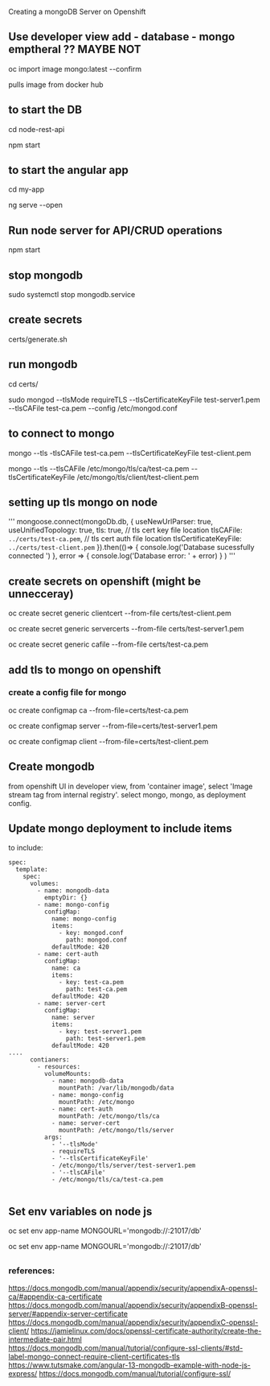 Creating a mongoDB Server on Openshift


## Use developer view add - database - mongo emptheral ?? MAYBE NOT

oc import image mongo:latest --confirm

pulls image from docker hub

## to start the DB

cd node-rest-api

npm start


## to start the angular app  
cd my-app

ng serve --open


## Run node server for API/CRUD operations

npm start


## stop mongodb

sudo systemctl stop mongodb.service

## create secrets
certs/generate.sh

## run mongodb

cd certs/

sudo mongod --tlsMode requireTLS --tlsCertificateKeyFile test-server1.pem --tlsCAFile test-ca.pem --config /etc/mongod.conf

## to connect to mongo

mongo --tls -tlsCAFile test-ca.pem --tlsCertificateKeyFile test-client.pem

mongo --tls --tlsCAFile /etc/mongo/tls/ca/test-ca.pem --tlsCertificateKeyFile /etc/mongo/tls/client/test-client.pem
## setting up tls mongo on node

'''
mongoose.connect(mongoDb.db, {
    useNewUrlParser: true,
    useUnifiedTopology: true,
    tls: true,
    // tls cert key file location
    tlsCAFile: `../certs/test-ca.pem`,
    // tls cert auth file location
    tlsCertificateKeyFile: `../certs/test-client.pem`
}).then(()=> {
    console.log('Database sucessfully connected ')
    }, error => {
        console.log('Database error: ' + error)
    }
)
'''

## create secrets on openshift (might be unnecceray)

oc create secret generic clientcert --from-file certs/test-client.pem

oc create secret generic servercerts --from-file certs/test-server1.pem

oc create secret generic cafile --from-file certs/test-ca.pem

## add tls to mongo on openshift

### create a config file for mongo

<!-- see `mongo-config.yaml` -->

<!-- oc apply -f mongo-config.yaml  -->

oc create configmap ca --from-file=certs/test-ca.pem

oc create configmap server --from-file=certs/test-server1.pem

oc create configmap client --from-file=certs/test-client.pem

## Create mongodb

from openshift UI in developer view, from 'container image', select 'Image stream tag from internal registry'. select mongo, mongo, as deployment config. 


## Update mongo deployment to include items

to include: 
```
spec:
  template:
    spec:
      volumes:
        - name: mongodb-data
          emptyDir: {}
        - name: mongo-config
          configMap:
            name: mongo-config
            items:
              - key: mongod.conf
                path: mongod.conf
            defaultMode: 420
        - name: cert-auth
          configMap:
            name: ca
            items:
              - key: test-ca.pem
                path: test-ca.pem
            defaultMode: 420
        - name: server-cert
          configMap:
            name: server
            items:
              - key: test-server1.pem
                path: test-server1.pem
            defaultMode: 420
....
      contianers:
        - resources:
          volumeMounts:
            - name: mongodb-data
              mountPath: /var/lib/mongodb/data
            - name: mongo-config
              mountPath: /etc/mongo
            - name: cert-auth
              mountPath: /etc/mongo/tls/ca
            - name: server-cert
              mountPath: /etc/mongo/tls/server
          args:
            - '--tlsMode'
            - requireTLS
            - '--tlsCertificateKeyFile'
            - /etc/mongo/tls/server/test-server1.pem
            - '--tlsCAFile'
            - /etc/mongo/tls/ca/test-ca.pem
          
```

## 

## Set env variables on node js

oc set env app-name MONGOURL='mongodb://<MongoDB-service-name>:21017/db'

oc set env app-name MONGOURL='mongodb://<MongoDB-service-name>:21017/db'


## 






### references:

https://docs.mongodb.com/manual/appendix/security/appendixA-openssl-ca/#appendix-ca-certificate
https://docs.mongodb.com/manual/appendix/security/appendixB-openssl-server/#appendix-server-certificate
https://docs.mongodb.com/manual/appendix/security/appendixC-openssl-client/
https://jamielinux.com/docs/openssl-certificate-authority/create-the-intermediate-pair.html
https://docs.mongodb.com/manual/tutorial/configure-ssl-clients/#std-label-mongo-connect-require-client-certificates-tls
https://www.tutsmake.com/angular-13-mongodb-example-with-node-js-express/
https://docs.mongodb.com/manual/tutorial/configure-ssl/
